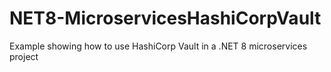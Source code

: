 # NET8-MicroservicesHashiCorpVault
Example showing how to use HashiCorp Vault in a .NET 8 microservices project
